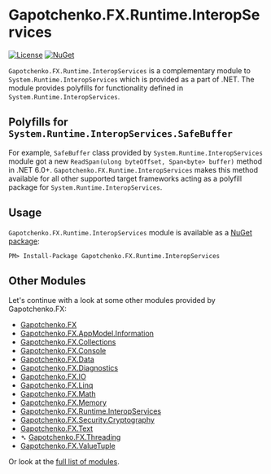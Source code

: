 # Gapotchenko.FX.Runtime.InteropServices

<!--
<docmeta>
	<complexity>advanced</complexity>
</docmeta>
-->

[![License](https://img.shields.io/badge/license-MIT-green.svg)](../../../../../LICENSE)
[![NuGet](https://img.shields.io/nuget/v/Gapotchenko.FX.Runtime.InteropServices.svg)](https://www.nuget.org/packages/Gapotchenko.FX.Runtime.InteropServices)

`Gapotchenko.FX.Runtime.InteropServices` is a complementary module to `System.Runtime.InteropServices` which is provided as a part of .NET.
The module provides polyfills for functionality defined in `System.Runtime.InteropServices`.

## Polyfills for `System.Runtime.InteropServices.SafeBuffer`

For example, `SafeBuffer` class provided by `System.Runtime.InteropServices` module got a new `ReadSpan(ulong byteOffset, Span<byte> buffer)` method in .NET 6.0+.
`Gapotchenko.FX.Runtime.InteropServices` makes this method available for all other supported target frameworks acting as a polyfill package for `System.Runtime.InteropServices`.

## Usage

`Gapotchenko.FX.Runtime.InteropServices` module is available as a [NuGet package](https://nuget.org/packages/Gapotchenko.FX.Runtime.InteropServices):

```
PM> Install-Package Gapotchenko.FX.Runtime.InteropServices
```

## Other Modules

Let's continue with a look at some other modules provided by Gapotchenko.FX:

- [Gapotchenko.FX](../Gapotchenko.FX)
- [Gapotchenko.FX.AppModel.Information](../Gapotchenko.FX.AppModel.Information)
- [Gapotchenko.FX.Collections](../Gapotchenko.FX.Collections)
- [Gapotchenko.FX.Console](../Gapotchenko.FX.Console)
- [Gapotchenko.FX.Data](../Data/Encoding/Gapotchenko.FX.Data.Encoding)
- [Gapotchenko.FX.Diagnostics](../Gapotchenko.FX.Diagnostics.CommandLine)
- [Gapotchenko.FX.IO](../Gapotchenko.FX.IO)
- [Gapotchenko.FX.Linq](../Gapotchenko.FX.Linq)
- [Gapotchenko.FX.Math](../Gapotchenko.FX.Math)
- [Gapotchenko.FX.Memory](../Gapotchenko.FX.Memory)
- [Gapotchenko.FX.Runtime.InteropServices](../Gapotchenko.FX.Runtime.InteropServices)
- [Gapotchenko.FX.Security.Cryptography](../Gapotchenko.FX.Security.Cryptography)
- [Gapotchenko.FX.Text](../Gapotchenko.FX.Text)
- &#x27B4; [Gapotchenko.FX.Threading](../Gapotchenko.FX.Threading)
- [Gapotchenko.FX.ValueTuple](../Gapotchenko.FX.ValueTuple)

Or look at the [full list of modules](..#available-modules).
